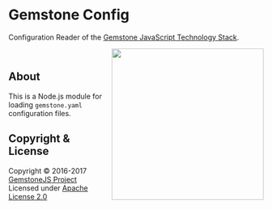 
Gemstone Config
===============

Configuration Reader of the
[Gemstone JavaScript Technology Stack](http://gemstonejs.com).

<p/>
<img src="https://rawgit.com/gemstonejs/gemstone-artwork/master/gemstone-logo-white.svg" width="300" align="right" alt=""/>
<img src="https://nodei.co/npm/gemstone-config.png?downloads=true&stars=true" alt=""/>

<p/>
<img src="https://david-dm.org/rse/gemstone-config.png" alt=""/>

About
-----

This is a Node.js module for loading `gemstone.yaml` configuration files.

Copyright &amp; License
-----------------------

Copyright &copy; 2016-2017 [GemstoneJS Project](http://gemstonejs.com)<br/>
Licensed under [Apache License 2.0](https://spdx.org/licenses/Apache-2.0)


